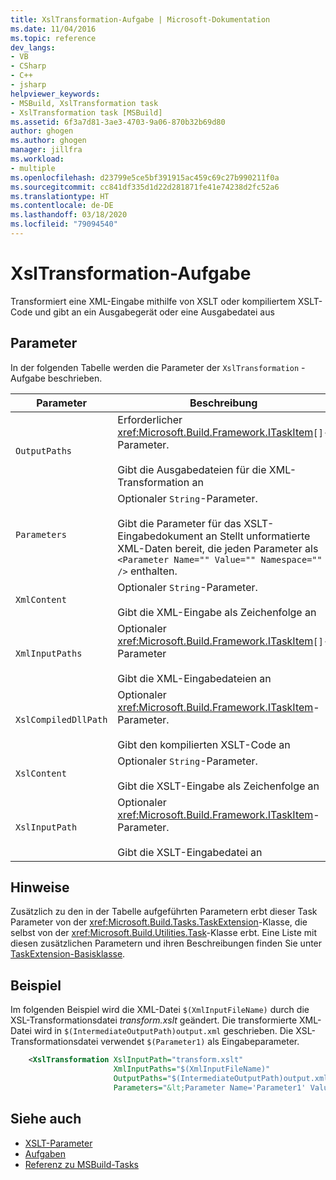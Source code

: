 ```yaml
---
title: XslTransformation-Aufgabe | Microsoft-Dokumentation
ms.date: 11/04/2016
ms.topic: reference
dev_langs:
- VB
- CSharp
- C++
- jsharp
helpviewer_keywords:
- MSBuild, XslTransformation task
- XslTransformation task [MSBuild]
ms.assetid: 6f3a7d81-3ae3-4703-9a06-870b32b69d80
author: ghogen
ms.author: ghogen
manager: jillfra
ms.workload:
- multiple
ms.openlocfilehash: d23799e5ce5bf391915ac459c69c27b990211f0a
ms.sourcegitcommit: cc841df335d1d22d281871fe41e74238d2fc52a6
ms.translationtype: HT
ms.contentlocale: de-DE
ms.lasthandoff: 03/18/2020
ms.locfileid: "79094540"
---
```

# <a name="xsltransformation-task"></a>XslTransformation-Aufgabe

Transformiert eine XML-Eingabe mithilfe von XSLT oder kompiliertem XSLT-Code und gibt an ein Ausgabegerät oder eine Ausgabedatei aus

## <a name="parameters"></a>Parameter

 In der folgenden Tabelle werden die Parameter der `XslTransformation` -Aufgabe beschrieben.

|Parameter|Beschreibung|
|---------------|-----------------|
|`OutputPaths`|Erforderlicher <xref:Microsoft.Build.Framework.ITaskItem>`[]`-Parameter.<br /><br /> Gibt die Ausgabedateien für die XML-Transformation an|
|`Parameters`|Optionaler `String`-Parameter.<br /><br /> Gibt die Parameter für das XSLT-Eingabedokument an  Stellt unformatierte XML-Daten bereit, die jeden Parameter als `<Parameter Name="" Value="" Namespace="" />` enthalten.|
|`XmlContent`|Optionaler `String`-Parameter.<br /><br /> Gibt die XML-Eingabe als Zeichenfolge an|
|`XmlInputPaths`|Optionaler <xref:Microsoft.Build.Framework.ITaskItem>`[]`-Parameter<br /><br /> Gibt die XML-Eingabedateien an|
|`XslCompiledDllPath`|Optionaler <xref:Microsoft.Build.Framework.ITaskItem>-Parameter.<br /><br /> Gibt den kompilierten XSLT-Code an|
|`XslContent`|Optionaler `String`-Parameter.<br /><br /> Gibt die XSLT-Eingabe als Zeichenfolge an|
|`XslInputPath`|Optionaler <xref:Microsoft.Build.Framework.ITaskItem>-Parameter.<br /><br /> Gibt die XSLT-Eingabedatei an|

## <a name="remarks"></a>Hinweise

 Zusätzlich zu den in der Tabelle aufgeführten Parametern erbt dieser Task Parameter von der <xref:Microsoft.Build.Tasks.TaskExtension>-Klasse, die selbst von der <xref:Microsoft.Build.Utilities.Task>-Klasse erbt. Eine Liste mit diesen zusätzlichen Parametern und ihren Beschreibungen finden Sie unter [TaskExtension-Basisklasse](../msbuild/taskextension-base-class.md).

## <a name="example"></a>Beispiel

Im folgenden Beispiel wird die XML-Datei `$(XmlInputFileName)` durch die XSL-Transformationsdatei *transform.xslt* geändert. Die transformierte XML-Datei wird in `$(IntermediateOutputPath)output.xml` geschrieben. Die XSL-Transformationsdatei verwendet `$(Parameter1)` als Eingabeparameter.

```xml
    <XslTransformation XslInputPath="transform.xslt"
                       XmlInputPaths="$(XmlInputFileName)"
                       OutputPaths="$(IntermediateOutputPath)output.xml"
                       Parameters="&lt;Parameter Name='Parameter1' Value='$(Parameter1)'/&gt;"/>
```

## <a name="see-also"></a>Siehe auch

- [XSLT-Parameter](/dotnet/standard/data/xml/xslt-parameters)
- [Aufgaben](../msbuild/msbuild-tasks.md)
- [Referenz zu MSBuild-Tasks](../msbuild/msbuild-task-reference.md)
